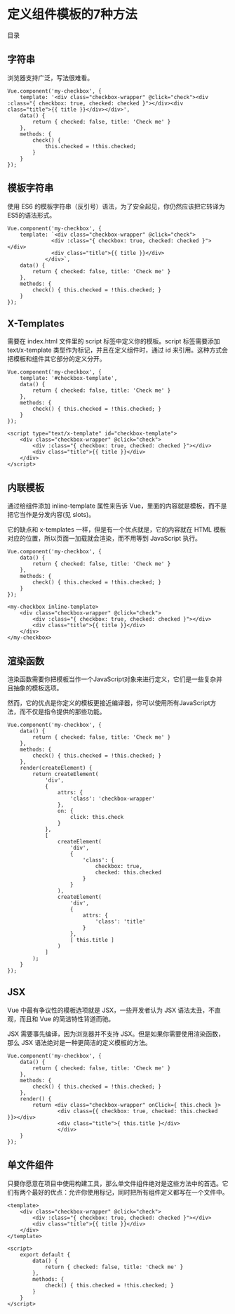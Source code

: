 # 定义组件模板的7种方法

目录


## 字符串

浏览器支持广泛，写法很难看。

```
Vue.component('my-checkbox', {
    template: '<div class="checkbox-wrapper" @click="check"><div :class="{ checkbox: true, checked: checked }"></div><div class="title">{{ title }}</div></div>',
    data() {
        return { checked: false, title: 'Check me' }
    },
    methods: {
        check() {
            this.checked = !this.checked;
        }
    }
});
```

## 模板字符串

使用 ES6 的模板字符串（反引号）语法，为了安全起见，你仍然应该把它转译为ES5的语法形式。

```
Vue.component('my-checkbox', {
    template: `<div class="checkbox-wrapper" @click="check">
              <div :class="{ checkbox: true, checked: checked }"></div>
              <div class="title">{{ title }}</div>
            </div>`,
    data() {
        return { checked: false, title: 'Check me' }
    },
    methods: {
        check() { this.checked = !this.checked; }
    }
});
```

## X-Templates

需要在 index.html 文件里的 script 标签中定义你的模板。script 标签需要添加 text/x-template 类型作为标记，并且在定义组件时，通过 id 来引用。这种方式会把模板和组件其它部分的定义分开。

```
Vue.component('my-checkbox', {
    template: '#checkbox-template',
    data() {
        return { checked: false, title: 'Check me' }
    },
    methods: {
        check() { this.checked = !this.checked; }
    }
});

<script type="text/x-template" id="checkbox-template">
    <div class="checkbox-wrapper" @click="check">
        <div :class="{ checkbox: true, checked: checked }"></div>
        <div class="title">{{ title }}</div>
    </div>
</script>
```

## 内联模板

通过给组件添加 inline-template 属性来告诉 Vue，里面的内容就是模板，而不是把它当作是分发内容(见 slots)。

它的缺点和 x-templates 一样，但是有一个优点就是，它的内容就在 HTML 模板对应的位置，所以页面一加载就会渲染，而不用等到 JavaScript 执行。

```
Vue.component('my-checkbox', {
    data() {
        return { checked: false, title: 'Check me' }
    },
    methods: {
        check() { this.checked = !this.checked; }
    }
});

<my-checkbox inline-template>
    <div class="checkbox-wrapper" @click="check">
        <div :class="{ checkbox: true, checked: checked }"></div>
        <div class="title">{{ title }}</div>
    </div>
</my-checkbox>
```

## 渲染函数

渲染函数需要你把模板当作一个JavaScript对象来进行定义，它们是一些复杂并且抽象的模板选项。

然而，它的优点是你定义的模板更接近编译器，你可以使用所有JavaScript方法，而不仅是指令提供的那些功能。

```
Vue.component('my-checkbox', {
    data() {
        return { checked: false, title: 'Check me' }
    },
    methods: {
        check() { this.checked = !this.checked; }
    },
    render(createElement) {
        return createElement(
            'div',
            {
                attrs: {
                    'class': 'checkbox-wrapper'
                },
                on: {
                    click: this.check
                }
            },
            [
                createElement(
                    'div',
                    {
                        'class': {
                            checkbox: true,
                            checked: this.checked
                        }
                    }
                ),
                createElement(
                    'div',
                    {
                        attrs: {
                            'class': 'title'
                        }
                    },
                    [ this.title ]
                )
            ]
        );
    }
});
```

## JSX

Vue 中最有争议性的模板选项就是 JSX，一些开发者认为 JSX 语法太丑，不直观，而且和 Vue 的简洁特性背道而驰。

JSX 需要事先编译，因为浏览器并不支持 JSX。但是如果你需要使用渲染函数，那么 JSX 语法绝对是一种更简洁的定义模板的方法。

```
Vue.component('my-checkbox', {
    data() {
        return { checked: false, title: 'Check me' }
    },
    methods: {
        check() { this.checked = !this.checked; }
    },
    render() {
        return <div class="checkbox-wrapper" onClick={ this.check }>
                <div class={{ checkbox: true, checked: this.checked }}></div>
                <div class="title">{ this.title }</div>
                </div>
    }
});
```

## 单文件组件

只要你愿意在项目中使用构建工具，那么单文件组件绝对是这些方法中的首选。它们有两个最好的优点：允许你使用标记，同时把所有组件定义都写在一个文件中。

```
<template>
    <div class="checkbox-wrapper" @click="check">
        <div :class="{ checkbox: true, checked: checked }"></div>
        <div class="title">{{ title }}</div>
    </div>
</template>

<script>
    export default {
        data() {
            return { checked: false, title: 'Check me' }
        },
        methods: {
            check() { this.checked = !this.checked; }
        }
    }
</script>
```